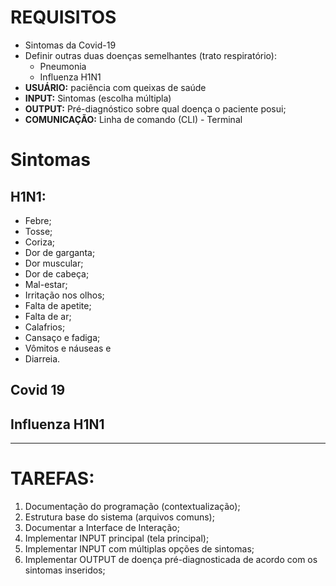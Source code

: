 # REQUISITOS

- Sintomas da Covid-19
- Definir outras duas doenças semelhantes (trato respiratório):
	- Pneumonia
	- Influenza H1N1
- **USUÁRIO:** paciência com queixas de saúde
- **INPUT:** Sintomas (escolha múltipla)
- **OUTPUT:** Pré-diagnóstico sobre qual doença o paciente posui;
- **COMUNICAÇÃO:** Linha de comando (CLI) - Terminal


# Sintomas


## H1N1:
- Febre;
- Tosse;
- Coriza;
- Dor de garganta;
- Dor muscular;
- Dor de cabeça;
- Mal-estar;
- Irritação nos olhos;
- Falta de apetite;
- Falta de ar;
- Calafrios;
- Cansaço e fadiga;
- Vômitos e náuseas e
- Diarreia.

## Covid 19

## Influenza H1N1


-- --

# TAREFAS:

1. Documentação do programação (contextualização);
1. Estrutura base do sistema (arquivos comuns);
1. Documentar a Interface de Interação;
1. Implementar INPUT principal (tela principal);
1. Implementar INPUT com múltiplas opções de sintomas;
1. Implementar OUTPUT de doença pré-diagnosticada de acordo com os sintomas inseridos; 